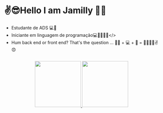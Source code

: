 # ✌️😎Hello I am Jamilly 👩🏾
- Estudante de ADS  💻🧠
- Iniciante em linguagem de programação💻🧠👩🏾‍💻</> 
- Hum back end or front end? That's the question ... 👩🏾 + 💻 + 🧠 = 👩🏾‍💻😉✌️😍

##
<div align="center">
  <a href="https://github.com/cavalcante009">
  <img height="150em" src="https://github-readme-stats.vercel.app/api?username=cavalcante009&show_icons=true&theme=dracula&include_all_commits=true&count_private=true"/>
  <img height="150em" src="https://github-readme-stats.vercel.app/api/top-langs/?username=cavalcante009&layout=compact&langs_count=7&theme=dracula"/>
</div>
